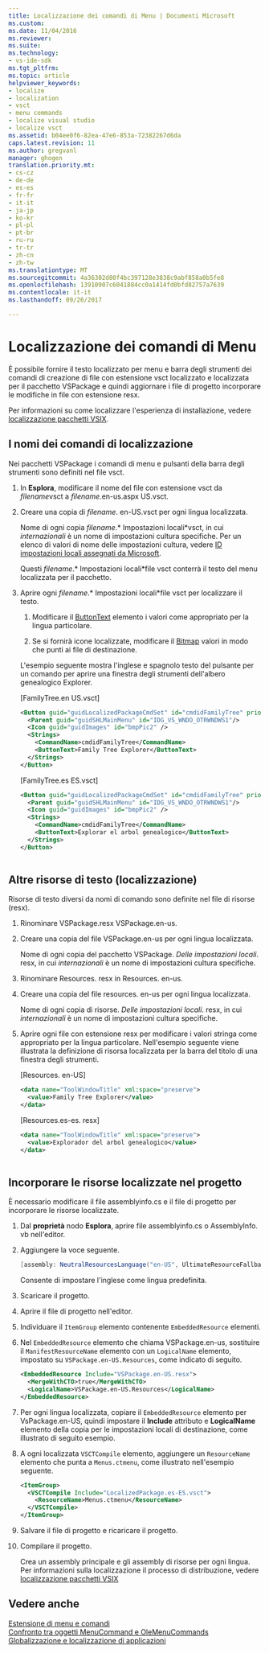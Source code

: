 ```yaml
---
title: Localizzazione dei comandi di Menu | Documenti Microsoft
ms.custom: 
ms.date: 11/04/2016
ms.reviewer: 
ms.suite: 
ms.technology:
- vs-ide-sdk
ms.tgt_pltfrm: 
ms.topic: article
helpviewer_keywords:
- localize
- localization
- vsct
- menu commands
- localize visual studio
- localize vsct
ms.assetid: b04ee0f6-82ea-47e6-853a-72382267d6da
caps.latest.revision: 11
ms.author: gregvanl
manager: ghogen
translation.priority.mt:
- cs-cz
- de-de
- es-es
- fr-fr
- it-it
- ja-jp
- ko-kr
- pl-pl
- pt-br
- ru-ru
- tr-tr
- zh-cn
- zh-tw
ms.translationtype: MT
ms.sourcegitcommit: 4a36302d80f4bc397128e3838c9abf858a0b5fe8
ms.openlocfilehash: 13910907c6041884cc0a1414fd0bfd82757a7639
ms.contentlocale: it-it
ms.lasthandoff: 09/26/2017

---
```

# <a name="localizing-menu-commands"></a>Localizzazione dei comandi di Menu
È possibile fornire il testo localizzato per menu e barra degli strumenti dei comandi di creazione di file con estensione vsct localizzato e localizzata per il pacchetto VSPackage e quindi aggiornare i file di progetto incorporare le modifiche in file con estensione resx.  
  
 Per informazioni su come localizzare l'esperienza di installazione, vedere [localizzazione pacchetti VSIX](../extensibility/localizing-vsix-packages.md).  
  
## <a name="localizing-command-names"></a>I nomi dei comandi di localizzazione  
 Nei pacchetti VSPackage i comandi di menu e pulsanti della barra degli strumenti sono definiti nel file vsct.  
  
1.  In **Esplora**, modificare il nome del file con estensione vsct da *filename*vsct a *filename*.en-us.aspx US.vsct.  
  
2.  Creare una copia di *filename*. en-US.vsct per ogni lingua localizzata.  
  
     Nome di ogni copia *filename*.* Impostazioni locali*vsct, in cui *internazionali* è un nome di impostazioni cultura specifiche. Per un elenco di valori di nome delle impostazioni cultura, vedere [ID impostazioni locali assegnati da Microsoft](https://msdn.microsoft.com/en-us/library/windows/apps/jj657969.aspx).  
  
     Questi *filename*.* Impostazioni locali*file vsct conterrà il testo del menu localizzata per il pacchetto.  
  
3.  Aprire ogni *filename*.* Impostazioni locali*file vsct per localizzare il testo.  
  
    1.  Modificare il [ButtonText](../extensibility/buttontext-element.md) elemento i valori come appropriato per la lingua particolare.  
  
    2.  Se si fornirà icone localizzate, modificare il [Bitmap](../extensibility/bitmap-element.md) valori in modo che punti ai file di destinazione.  
  
     L'esempio seguente mostra l'inglese e spagnolo testo del pulsante per un comando per aprire una finestra degli strumenti dell'albero genealogico Explorer.  
  
     [FamilyTree.en US.vsct]  
  
    ```xml  
    <Button guid="guidLocalizedPackageCmdSet" id="cmdidFamilyTree" priority="0x0100" type="Button">  
      <Parent guid="guidSHLMainMenu" id="IDG_VS_WNDO_OTRWNDWS1"/>  
      <Icon guid="guidImages" id="bmpPic2" />  
      <Strings>  
        <CommandName>cmdidFamilyTree</CommandName>  
        <ButtonText>Family Tree Explorer</ButtonText>  
      </Strings>  
    </Button>  
    ```  
  
     [FamilyTree.es ES.vsct]  
  
    ```xml  
    <Button guid="guidLocalizedPackageCmdSet" id="cmdidFamilyTree" priority="0x0100" type="Button">  
      <Parent guid="guidSHLMainMenu" id="IDG_VS_WNDO_OTRWNDWS1"/>  
      <Icon guid="guidImages" id="bmpPic2" />  
      <Strings>  
        <CommandName>cmdidFamilyTree</CommandName>  
        <ButtonText>Explorar el arbol genealogico</ButtonText>  
      </Strings>  
    </Button>  
  
    ```  
  
## <a name="localizing-other-text-resources"></a>Altre risorse di testo (localizzazione)  
 Risorse di testo diversi da nomi di comando sono definite nel file di risorse (resx).  
  
1.  Rinominare VSPackage.resx VSPackage.en-us.  
  
2.  Creare una copia del file VSPackage.en-us per ogni lingua localizzata.  
  
     Nome di ogni copia del pacchetto VSPackage. *Delle impostazioni locali*. resx, in cui *internazionali* è un nome di impostazioni cultura specifiche.  
  
3.  Rinominare Resources. resx in Resources. en-us.  
  
4.  Creare una copia del file resources. en-us per ogni lingua localizzata.  
  
     Nome di ogni copia di risorse. *Delle impostazioni locali*. resx, in cui *internazionali* è un nome di impostazioni cultura specifiche.  
  
5.  Aprire ogni file con estensione resx per modificare i valori stringa come appropriato per la lingua particolare. Nell'esempio seguente viene illustrata la definizione di risorsa localizzata per la barra del titolo di una finestra degli strumenti.  
  
     [Resources. en-US]  
  
    ```xml  
    <data name="ToolWindowTitle" xml:space="preserve">  
      <value>Family Tree Explorer</value>  
    </data>  
    ```  
  
     [Resources.es-es. resx]  
  
    ```xml  
    <data name="ToolWindowTitle" xml:space="preserve">  
      <value>Explorador del arbol genealogico</value>  
    </data>  
  
    ```  
  
## <a name="incorporating-localized-resources-into-the-project"></a>Incorporare le risorse localizzate nel progetto  
 È necessario modificare il file assemblyinfo.cs e il file di progetto per incorporare le risorse localizzate.  
  
1.  Dal **proprietà** nodo **Esplora**, aprire file assemblyinfo.cs o AssemblyInfo. vb nell'editor.  
  
2.  Aggiungere la voce seguente.  
  
    ```csharp  
    [assembly: NeutralResourcesLanguage("en-US", UltimateResourceFallbackLocation.Satellite)]  
    ```  
  
     Consente di impostare l'inglese come lingua predefinita.  
  
3.  Scaricare il progetto.  
  
4.  Aprire il file di progetto nell'editor.  
  
5.  Individuare il `ItemGroup` elemento contenente `EmbeddedResource` elementi.  
  
6.  Nel `EmbeddedResource` elemento che chiama VSPackage.en-us, sostituire il `ManifestResourceName` elemento con un `LogicalName` elemento, impostato su `VSPackage.en-US.Resources`, come indicato di seguito.  
  
    ```xml  
    <EmbeddedResource Include="VSPackage.en-US.resx">  
      <MergeWithCTO>true</MergeWithCTO>  
      <LogicalName>VSPackage.en-US.Resources</LogicalName>  
    </EmbeddedResource>  
    ```  
  
7.  Per ogni lingua localizzata, copiare il `EmbeddedResource` elemento per VsPackage.en-US, quindi impostare il **Include** attributo e **LogicalName** elemento della copia per le impostazioni locali di destinazione, come illustrato di seguito esempio.  
  
8.  A ogni localizzata `VSCTCompile` elemento, aggiungere un `ResourceName` elemento che punta a `Menus.ctmenu`, come illustrato nell'esempio seguente.  
  
    ```xml  
    <ItemGroup>  
      <VSCTCompile Include="LocalizedPackage.es-ES.vsct">  
        <ResourceName>Menus.ctmenu</ResourceName>  
      </VSCTCompile>  
    </ItemGroup>  
    ```  
  
9. Salvare il file di progetto e ricaricare il progetto.  
  
10. Compilare il progetto.  
  
     Crea un assembly principale e gli assembly di risorse per ogni lingua. Per informazioni sulla localizzazione il processo di distribuzione, vedere [localizzazione pacchetti VSIX](../extensibility/localizing-vsix-packages.md)  
  
## <a name="see-also"></a>Vedere anche  
 [Estensione di menu e comandi](../extensibility/extending-menus-and-commands.md)   
 [Confronto tra oggetti MenuCommand e OleMenuCommands](../extensibility/menucommands-vs-olemenucommands.md)   
 [Globalizzazione e localizzazione di applicazioni](../ide/globalizing-and-localizing-applications.md)
